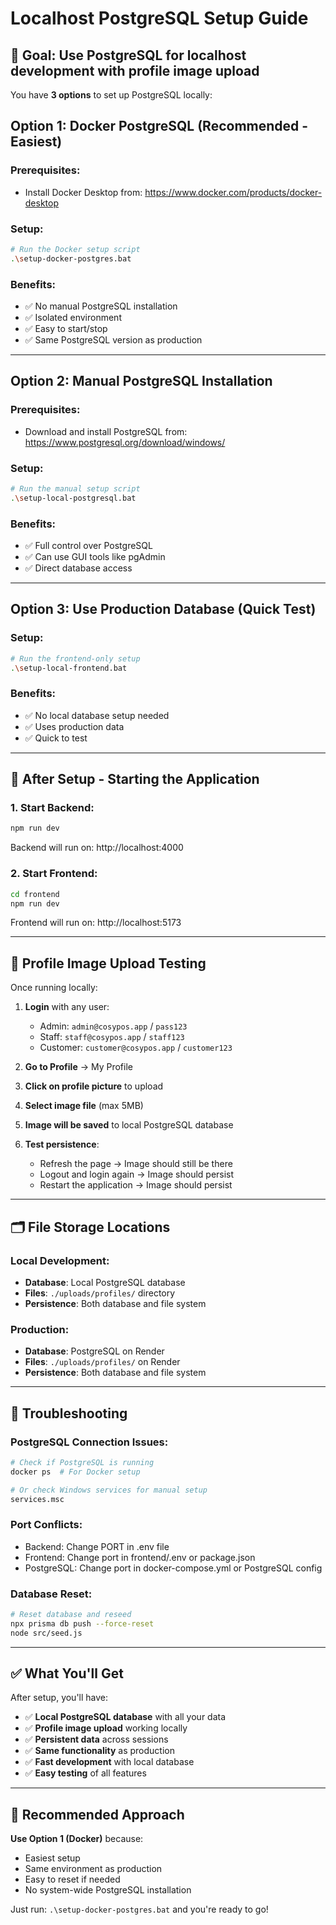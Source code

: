 # Localhost PostgreSQL Setup Guide

## 🎯 Goal: Use PostgreSQL for localhost development with profile image upload

You have **3 options** to set up PostgreSQL locally:

## Option 1: Docker PostgreSQL (Recommended - Easiest)

### Prerequisites:
- Install Docker Desktop from: https://www.docker.com/products/docker-desktop

### Setup:
```bash
# Run the Docker setup script
.\setup-docker-postgres.bat
```

### Benefits:
- ✅ No manual PostgreSQL installation
- ✅ Isolated environment
- ✅ Easy to start/stop
- ✅ Same PostgreSQL version as production

---

## Option 2: Manual PostgreSQL Installation

### Prerequisites:
- Download and install PostgreSQL from: https://www.postgresql.org/download/windows/

### Setup:
```bash
# Run the manual setup script
.\setup-local-postgresql.bat
```

### Benefits:
- ✅ Full control over PostgreSQL
- ✅ Can use GUI tools like pgAdmin
- ✅ Direct database access

---

## Option 3: Use Production Database (Quick Test)

### Setup:
```bash
# Run the frontend-only setup
.\setup-local-frontend.bat
```

### Benefits:
- ✅ No local database setup needed
- ✅ Uses production data
- ✅ Quick to test

---

## 🚀 After Setup - Starting the Application

### 1. Start Backend:
```bash
npm run dev
```
Backend will run on: http://localhost:4000

### 2. Start Frontend:
```bash
cd frontend
npm run dev
```
Frontend will run on: http://localhost:5173

---

## 📸 Profile Image Upload Testing

Once running locally:

1. **Login** with any user:
   - Admin: `admin@cosypos.app` / `pass123`
   - Staff: `staff@cosypos.app` / `staff123`
   - Customer: `customer@cosypos.app` / `customer123`

2. **Go to Profile** → My Profile

3. **Click on profile picture** to upload

4. **Select image file** (max 5MB)

5. **Image will be saved** to local PostgreSQL database

6. **Test persistence**:
   - Refresh the page → Image should still be there
   - Logout and login again → Image should persist
   - Restart the application → Image should persist

---

## 🗂️ File Storage Locations

### Local Development:
- **Database**: Local PostgreSQL database
- **Files**: `./uploads/profiles/` directory
- **Persistence**: Both database and file system

### Production:
- **Database**: PostgreSQL on Render
- **Files**: `./uploads/profiles/` on Render
- **Persistence**: Both database and file system

---

## 🐛 Troubleshooting

### PostgreSQL Connection Issues:
```bash
# Check if PostgreSQL is running
docker ps  # For Docker setup

# Or check Windows services for manual setup
services.msc
```

### Port Conflicts:
- Backend: Change PORT in .env file
- Frontend: Change port in frontend/.env or package.json
- PostgreSQL: Change port in docker-compose.yml or PostgreSQL config

### Database Reset:
```bash
# Reset database and reseed
npx prisma db push --force-reset
node src/seed.js
```

---

## ✅ What You'll Get

After setup, you'll have:

- ✅ **Local PostgreSQL database** with all your data
- ✅ **Profile image upload** working locally
- ✅ **Persistent data** across sessions
- ✅ **Same functionality** as production
- ✅ **Fast development** with local database
- ✅ **Easy testing** of all features

---

## 🎯 Recommended Approach

**Use Option 1 (Docker)** because:
- Easiest setup
- Same environment as production
- Easy to reset if needed
- No system-wide PostgreSQL installation

Just run: `.\setup-docker-postgres.bat` and you're ready to go!
